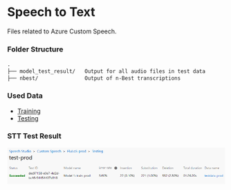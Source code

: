 # Speech to Text

Files related to Azure Custom Speech.


### Folder Structure
```
.
├── model_test_result/   Output for all audio files in test data
├── nbest/               Output of n-Best transcriptions
```


### Used Data
- [Training](https://flulosaudioprod.blob.core.windows.net/flulos-container-prod/audio_train.zip)
- [Testing](https://flulosaudioprod.blob.core.windows.net/flulos-container-prod/audio_test.zip)

### STT Test Result
![TestResult](model_test_result/stt_test_result.png)